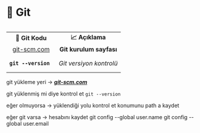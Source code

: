 # 📂 Git
 
<table align="left">
  <tr>
    <td align="center"> <strong>📌 Git Kodu</strong><br/> </td>
    <td align="center"> <strong>📈 Açıklama</strong><br/> </td>
  </tr>
  <tr>
    <td align="center"> <a href="https://git-scm.com/downloads/win" target="_blank"> git-scm.com</a></td>
    <td align="center"> <strong>Git kurulum sayfası</strong></td>
  </tr>
  <tr>
    <td align="center"> <strong><pre><code>git --version </code></pre></strong> </td>
    <td align="center"> <i>Git versiyon kontrolü</i> </td>
  </tr>
  <tr>
  
  </tr>



</table>

git yükleme yeri -> [**_git-scm.com_**](https://git-scm.com/downloads/win)

git yüklenmiş mi diye kontrol et `git --version `
	

eğer olmuyorsa -> 
	yüklendiği yolu kontrol et 
	konumunu path a kaydet

eğer git varsa -> 
	hesabını kaydet 
	git config --global user.name
	git config --global user.email
